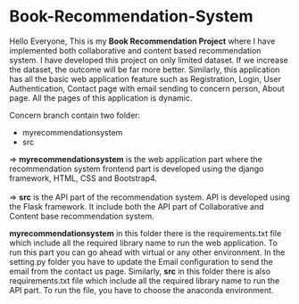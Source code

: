 # Book-Recommendation-System


Hello Everyone, This is my <strong>Book Recommendation Project</strong> where I have implemented both collaborative and content based recommendation system. I have developed this project on only limited dataset. If we increase the dataset, the outcome will be far more better. Similarly, this application has all the basic web application feature such as Registration, Login, User Authentication, Contact page with email sending to concern person, About page. All the pages of this application is dynamic. 

Concern branch contain two folder: 
   <ul>
  <li>
    myrecommendationsystem
  </li>
   <li>
    src
  </li>
  </ul>
   
  => <strong>myrecommendationsystem</strong> is the web application part where the recommendation system frontend part is developed using the django framework, HTML, CSS and Bootstrap4. <br><br>
  => <strong>src</strong> is the API part of the recommendation system. API is developed using the Flask framework. It include both the API part of Collaborative and Content base recommendation system. 
  
  
 <strong>myrecommendationsystem</strong> in this folder there is the requirements.txt file which include all the required library name to run the web application. To run this part you can go ahead with virtual or any other environment. In the setting.py folder you have to update the Email configuration to send the email from the contact us page. Similarly,  <strong>src</strong> in this folder there is also requirements.txt file which include all the required library name to run the API part. To run the file, you have to choose the anaconda environment. 
 
 
  
